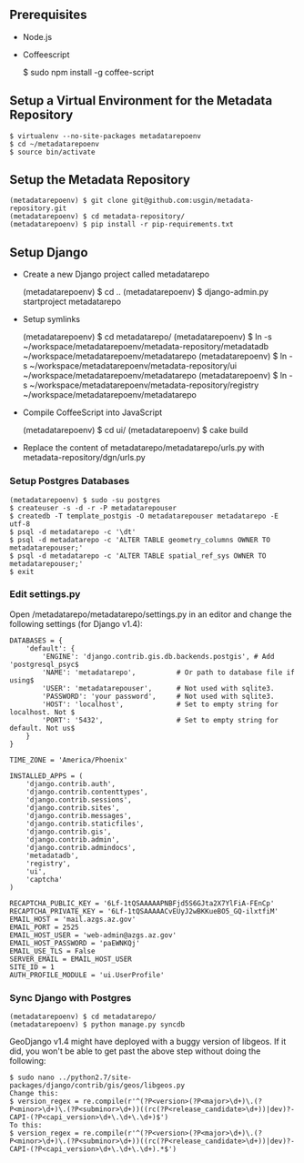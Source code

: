 ## Prerequisites

- Node.js
- Coffeescript

    $ sudo npm install -g coffee-script

## Setup a Virtual Environment for the Metadata Repository

    $ virtualenv --no-site-packages metadatarepoenv
    $ cd ~/metadatarepoenv
    $ source bin/activate

## Setup the Metadata Repository

    (metadatarepoenv) $ git clone git@github.com:usgin/metadata-repository.git
    (metadatarepoenv) $ cd metadata-repository/
    (metadatarepoenv) $ pip install -r pip-requirements.txt

## Setup Django

- Create a new Django project called metadatarepo

    (metadatarepoenv) $ cd ..
    (metadatarepoenv) $ django-admin.py startproject metadatarepo

- Setup symlinks

    (metadatarepoenv) $ cd metadatarepo/
    (metadatarepoenv) $ ln -s ~/workspace/metadatarepoenv/metadata-repository/metadatadb ~/workspace/metadatarepoenv/metadatarepo
    (metadatarepoenv) $ ln -s ~/workspace/metadatarepoenv/metadata-repository/ui ~/workspace/metadatarepoenv/metadatarepo
    (metadatarepoenv) $ ln -s ~/workspace/metadatarepoenv/metadata-repository/registry ~/workspace/metadatarepoenv/metadatarepo

- Compile CoffeeScript into JavaScript

    (metadatarepoenv) $ cd ui/
    (metadatarepoenv) $ cake build

- Replace the content of metadatarepo/metadatarepo/urls.py with metadata-repository/dgn/urls.py


### Setup Postgres Databases

    (metadatarepoenv) $ sudo -su postgres
    $ createuser -s -d -r -P metadatarepouser
    $ createdb -T template_postgis -O metadatarepouser metadatarepo -E utf-8
    $ psql -d metadatarepo -c '\dt'
    $ psql -d metadatarepo -c 'ALTER TABLE geometry_columns OWNER TO metadatarepouser;'
    $ psql -d metadatarepo -c 'ALTER TABLE spatial_ref_sys OWNER TO metadatarepouser;'
    $ exit

### Edit settings.py

Open /metadatarepo/metadatarepo/settings.py in an editor and change the following settings (for Django v1.4):


    DATABASES = {
        'default': {
            'ENGINE': 'django.contrib.gis.db.backends.postgis', # Add 'postgresql_psyc$
            'NAME': 'metadatarepo',          # Or path to database file if using$
            'USER': 'metadatarepouser',      # Not used with sqlite3.
            'PASSWORD': 'your password',     # Not used with sqlite3.
            'HOST': 'localhost',             # Set to empty string for localhost. Not $
            'PORT': '5432',                  # Set to empty string for default. Not us$
        }
    }

    TIME_ZONE = 'America/Phoenix'

    INSTALLED_APPS = (
        'django.contrib.auth',
        'django.contrib.contenttypes',
        'django.contrib.sessions',
        'django.contrib.sites',
        'django.contrib.messages',
        'django.contrib.staticfiles',
        'django.contrib.gis',
        'django.contrib.admin',
        'django.contrib.admindocs',
        'metadatadb',
        'registry',
        'ui',
        'captcha'
    )

    RECAPTCHA_PUBLIC_KEY = '6Lf-1tQSAAAAAPNBFjd5S6GJta2X7YlFiA-FEnCp'
    RECAPTCHA_PRIVATE_KEY = '6Lf-1tQSAAAAACvEUyJ2wBKKueBO5_GQ-ilxtfiM'
    EMAIL_HOST = 'mail.azgs.az.gov'
    EMAIL_PORT = 2525
    EMAIL_HOST_USER = 'web-admin@azgs.az.gov'
    EMAIL_HOST_PASSWORD = 'paEWNKQj'
    EMAIL_USE_TLS = False
    SERVER_EMAIL = EMAIL_HOST_USER
    SITE_ID = 1
    AUTH_PROFILE_MODULE = 'ui.UserProfile'

### Sync Django with Postgres

    (metadatarepoenv) $ cd metadatarepo/
    (metadatarepoenv) $ python manage.py syncdb

GeoDjango v1.4 might have deployed with a buggy version of libgeos.  If it did, you won't be able to get past the above step without doing the following:

    $ sudo nano ../python2.7/site-packages/django/contrib/gis/geos/libgeos.py
    Change this:
    $ version_regex = re.compile(r'^(?P<version>(?P<major>\d+)\.(?P<minor>\d+)\.(?P<subminor>\d+))((rc(?P<release_candidate>\d+))|dev)?-CAPI-(?P<capi_version>\d+\.\d+\.\d+)$')
    To this:
    $ version_regex = re.compile(r'^(?P<version>(?P<major>\d+)\.(?P<minor>\d+)\.(?P<subminor>\d+))((rc(?P<release_candidate>\d+))|dev)?-CAPI-(?P<capi_version>\d+\.\d+\.\d+).*$')
